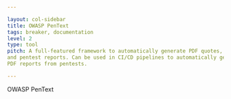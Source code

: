 ```yaml
---

layout: col-sidebar
title: OWASP PenText
tags: breaker, documentation
level: 2
type: tool
pitch: A full-featured framework to automatically generate PDF quotes, documents
and pentest reports. Can be used in CI/CD pipelines to automatically generate
PDF reports from pentests.

---
```


OWASP PenText
